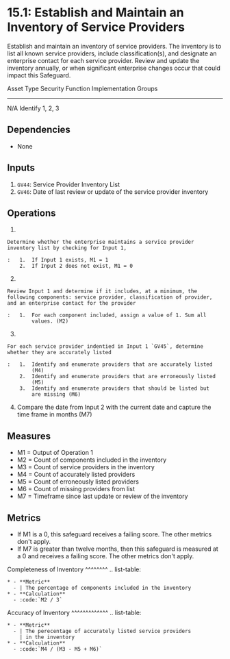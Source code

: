 # 15.1: Establish and Maintain an Inventory of Service Providers

Establish and maintain an inventory of service providers. The inventory
is to list all known service providers, include classification(s), and
designate an enterprise contact for each service provider. Review and
update the inventory annually, or when significant enterprise changes
occur that could impact this Safeguard.

  Asset Type   Security Function   Implementation Groups
  ------------ ------------------- -----------------------
  N/A          Identify            1, 2, 3

## Dependencies

-   None

## Inputs

1.  `GV44`: Service Provider Inventory List
2.  `GV46`: Date of last review or update of the service provider
    inventory

## Operations

1.  

    Determine whether the enterprise maintains a service provider inventory list by checking for Input 1,

    :   1.  If Input 1 exists, M1 = 1
        2.  If Input 2 does not exist, M1 = 0

2.  

    Review Input 1 and determine if it includes, at a minimum, the following components: service provider, classification of provider, and an enterprise contact for the provider

    :   1.  For each component included, assign a value of 1. Sum all
            values. (M2)

3.  

    For each service provider indentied in Input 1 `GV45`, determine whether they are accurately listed

    :   1.  Identify and enumerate providers that are accurately listed
            (M4)
        2.  Identify and enumerate providers that are erroneously listed
            (M5)
        3.  Identify and enumerate providers that should be listed but
            are missing (M6)

4.  Compare the date from Input 2 with the current date and capture the
    time frame in months (M7)

## Measures

-   M1 = Output of Operation 1
-   M2 = Count of components included in the inventory
-   M3 = Count of service providers in the inventory
-   M4 = Count of accurately listed providers
-   M5 = Count of erroneously listed providers
-   M6 = Count of missing providers from list
-   M7 = Timeframe since last update or review of the inventory

## Metrics

-   If M1 is a 0, this safeguard receives a failing score. The other
    metrics don\'t apply.
-   If M7 is greater than twelve months, then this safeguard is measured
    at a 0 and receives a failing score. The other metrics don\'t apply.

Completeness of Inventory \^\^\^\^\^\^\^\^ .. list-table:

    * - **Metric**
      - | The percentage of components included in the inventory
    * - **Calculation**
      - :code:`M2 / 3`

Accuracy of Inventory \^\^\^\^\^\^\^\^\^\^\^\^\^ .. list-table:

    * - **Metric**
      - | The perecentage of accurately listed service providers 
        | in the inventory
    * - **Calculation**
      - :code:`M4 / (M3 - M5 + M6)`
